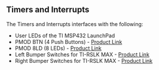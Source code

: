 ## Timers and Interrupts
The Timers and Interrupts interfaces with the following:

* User LEDs of the TI MSP432 LaunchPad
* PMOD BTN (4 Push Buttons) - [Product Link](https://digilent.com/reference/pmod/pmodbtn/reference-manual)
* PMOD 8LD (8 LEDs) - [Product Link](https://digilent.com/reference/pmod/pmod8ld/reference-manual)
* Left Bumper Switches for TI-RSLK MAX - [Product Link](https://www.pololu.com/product/3673)
* Right Bumper Switches for TI-RSLK MAX - [Product Link](https://www.pololu.com/product/3674)
